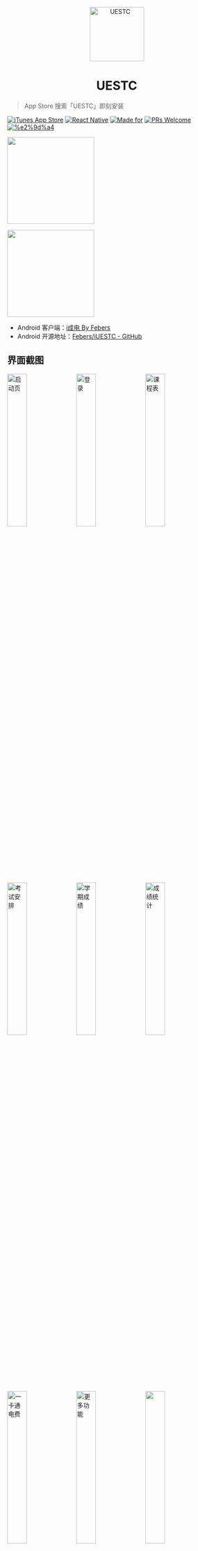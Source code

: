 <p align="center"><img src="https://o9sapbwjn.qnssl.com/2018-04-14-171713.png" alt="UESTC" width="125px"/></p>
<h1 align="center">UESTC</h1>

> App Store 搜索「UESTC」即刻安装

[![iTunes App Store](https://img.shields.io/itunes/v/1368462316.svg?style=flat-square)](https://itunes.apple.com/cn/app/uestc/id1368462316)  [![React Native](https://img.shields.io/badge/react--native-0.52.0-brightgreen.svg?style=flat-square)](https://facebook.github.io/react-native/) [![Made for](https://img.shields.io/badge/made%20for-iPhone%20iPad%20iPod%20Touch-orange.svg?style=flat-square)](https://uestc.ga)  [![PRs Welcome](https://img.shields.io/badge/PRs-welcome-brightgreen.svg?style=flat-square)](https://github.com/Vizards/uestc-react-native-ios/pulls) [![%e2%9d%a4](https://img.shields.io/badge/made%20with-%e2%9d%a4-ff69b4.svg?style=flat-square)](https://github.com/Vizards/uestc-react-native-ios)



[<img width="200" src="https://o9sapbwjn.qnssl.com/2018-04-10-app-store.png"/>](https://itunes.apple.com/cn/app/uestc/id1368462316)

<img width="200" src="https://o9sapbwjn.qnssl.com/2018-04-11-2018_04_11_1711359759.png"/>

- Android 客户端：[i成电 By Febers](http://app.febers.tech) 
- Android 开源地址：[Febers/iUESTC - GitHub](https://github.com/Febers/iUESTC)

## 界面截图

<img src="https://o9sapbwjn.qnssl.com/2018-04-11-IMG_2881.JPG" alt="启动页" width="30%">&nbsp;&nbsp;<img src="https://o9sapbwjn.qnssl.com/2018-04-11-IMG_2883.JPG" alt="登录" width="30%">&nbsp;&nbsp;<img src="https://o9sapbwjn.qnssl.com/2018-04-11-IMG_2882.JPG" alt="课程表" width="30%"><img src="https://o9sapbwjn.qnssl.com/2018-04-11-IMG_2885.JPG" alt="考试安排" width="30%">&nbsp;&nbsp;<img src="https://o9sapbwjn.qnssl.com/2018-04-11-IMG_2884.JPG" alt="学期成绩" width="30%">&nbsp;&nbsp;<img src="https://o9sapbwjn.qnssl.com/2018-04-11-IMG_2887.JPG" alt="成绩统计" width="30%"><img src="https://o9sapbwjn.qnssl.com/2018-04-11-IMG_2886.JPG" alt="一卡通电费" width="30%">&nbsp;&nbsp;<img src="https://o9sapbwjn.qnssl.com/2018-04-11-IMG_2888.JPG" alt="更多功能" width="30%">&nbsp;&nbsp;<img src="https://o9sapbwjn.qnssl.com/2018-04-11-IMG_2913.JPG" width="30%"><img src="https://o9sapbwjn.qnssl.com/2018-04-11-IMG_2914.JPG" alt="" width="30%">&nbsp;&nbsp;<img src="https://o9sapbwjn.qnssl.com/2018-04-11-IMG_2915.JPG" alt="" width="30%">&nbsp;&nbsp;<img src="https://o9sapbwjn.qnssl.com/2018-04-11-IMG_2916.JPG" alt="" width="30%">

## 功能列表

#### 已有功能

- [x] 登录教务系统取得用户基本信息，支持退出登录和从数据库删除个人信息
- [x] 按学年学期查看课程表
- [x] 按学期查看考试时间、考场座位、考试倒计时
- [x] 按学期查看学科成绩详细数据
- [x] 查看 GPA 统计信息，学期成绩折线图，所有已修学科成绩
- [x] 绑定喜付账户，支持解绑和重新登录
- [x] 查看一卡通和电费余额
- [x] 查看 30 天一卡通消费详单
- [x] 查看班车信息（依赖清水河畔，可能无法访问）
- [x] 查看教务处信息公告、教学新闻
- [x] 教务服务资料下载，查询办事指南、校历、作息时间
- [x] 查询空闲教室信息
- [x] 查询当日全校课程、全校所有开设课程信息
- [x] 查询教师信息
- [x] 图书借阅信息

#### 预期功能

- [ ] 考试、成绩信息推送
- [ ] 一卡通、电费余额告警
- [ ] 课程表导入系统日历
- [ ] iOS Today Widget
- [ ] 自主添加课程

## 开发

#### 安装

```
$ git clone && npm install
```

#### 运行

1. 链接原生库

    ```
    $ react-native link
    ```

2. 修改 `node_modules/react-native-web-echarts/index.js` 源码。第 30 行改为：

    ```
    source={Platform.OS === 'android' && !__DEV__ ? { uri:'https://o9wj5x8i4.qnssl.com/tpl.html' } : { uri: 'https://o9wj5x8i4.qnssl.com/tpl.html' }}
    ```

3. 在模拟器运行

    ```
    $ react-native run-ios
    ```

#### 错误处理

1. 模拟器运行错误：

    ```
    Error: While resolving module `react-native-vector-icons/xxxx`, the Haste package `react-native-vector-icons` was found. 
    ```

    处理：

    - `rm ./node_modules/react-native/local-cli/core/__fixtures__/files/package.json`
    
    - 重启 packager



2. Xcode 编译错误：

    ```
    Error: 'RCTBridgeModule.h' file not found
    ```
    
    处理：
    
    - 定位到该错误源文件，将 `'RCTBridgeModule.h'` 改为 `<React/RCTBridgeModule.h>`
    
3. 其他错误请先尝试以下步骤： 

   - 清理 React Native Packager 缓存：
     
     ```
     $ sudo rm -fr $TMPDIR/metro*
     ``` 
   - 在 Xcode 中运行 `Product > Clean`
   - 重建 `node_modules`:
     
     ```
     $ rm -rf node_modules && npm install
     ```

其他任何问题或开发交流，欢迎：

- [New issues](https://github.com/Vizards/uestc-react-native-ios/issues)

- APP 内反馈

## 致谢

- 设计师 [轩轩](https://www.behance.net/XuanXuan1996) 完成的 APP UI 设计

- Apple Developer [蛋总](https://github.com/maxlxq) 帮助上架

如您觉得此项目对您有帮助，或愿意协助改进，欢迎 Star 或 Fork


